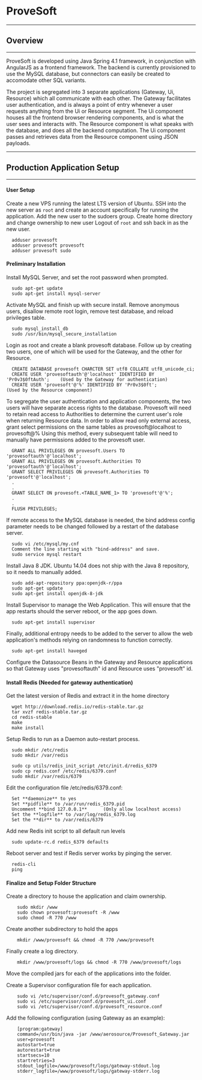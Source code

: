 # ProveSoft

---
## Overview
---
ProveSoft is developed using Java Spring 4.1 framework, in conjunction with AngularJS as a frontend framework. The backend is currently provisioned to use the MySQL database, but connectors can easily be created to accomodate other SQL variants.

The project is segregated into 3 separate applications (Gateway, Ui, Resource) which all communicate with each other. The Gateway facilitates user authentication, and is always a point of entry whenever a user requests anything from the Ui or Resource segment.
The Ui component houses all the frontend browser rendering components, and is what the user sees and interacts with.
The Resource component is what speaks with the database, and does all the backend computation. The Ui component passes and retrieves data from the Resource component using JSON payloads.

---
## Production Application Setup
---
#### User Setup
Create a new VPS running the latest LTS version of Ubuntu.
SSH into the new server as ```root``` and create an account specifically for running the application. 
Add the new user to the sudoers group.
Create home directory and change ownership to new user
Logout of ```root``` and ssh back in as the new user.
```
  adduser provesoft
  adduser provesoft provesoft
  adduser provesoft sudo
```

#### Preliminary Installation
Install MySQL Server, and set the root password when prompted.
```
  sudo apt-get update
  sudo apt-get install mysql-server
```
Activate MySQL and finish up with secure install. Remove anonymous users, disallow remote root login, remove test database, and reload privileges table.
```
  sudo mysql_install_db
  sudo /usr/bin/mysql_secure_installation
```
Login as root and create a blank provesoft database. Follow up by creating two users, one of which will be used for the Gateway, and the other for Resource.
```
  CREATE DATABASE provesoft CHARCTER SET utf8 COLLATE utf8_unicode_ci;
  CREATE USER 'provesoftauth'@'localhost' IDENTIFIED BY 'Pr0v3$0ftAuth';    (Used by the Gateway for authentication)
  CREATE USER 'provesoft'@'%' IDENTIFIED BY 'Pr0v3$0ft';                    (Used by the Resource component)
```
To segregate the user authentication and application components, the two users will have separate access rights to the database. Provesoft will need to retain read access to Authorities to determine the current user's role when returning Resource data. In order to allow read only external access, grant select permissions on the same tables as provesoft@localhost to provesoft@%
Using this method, every subsequent table will need to manually have permissions added to the provesoft user.
```
  GRANT ALL PRIVILEGES ON provesoft.Users TO 'provesoftauth'@'localhost';
  GRANT ALL PRIVILEGES ON provesoft.Authorities TO 'provesoftauth'@'localhost';
  GRANT SELECT PRIVILEGES ON provesoft.Authorities TO 'provesoft'@'localhost';
  .
  .
  GRANT SELECT ON provesoft.<TABLE_NAME_1> TO 'provesoft'@'%';
  .
  .
  FLUSH PRIVILEGES;
```

If remote access to the MySQL database is needed, the bind address config parameter needs to be changed followed by a restart of the database server.
```
  sudo vi /etc/mysql/my.cnf
  Comment the line starting with "bind-address" and save.
  sudo service mysql restart
```
Install Java 8 JDK. Ubuntu 14.04 does not ship with the Java 8 repository, so it needs to manually added.
```
  sudo add-apt-repository ppa:openjdk-r/ppa
  sudo apt-get update
  sudo apt-get install openjdk-8-jdk
```
Install Supervisor to manage the Web Application. This will ensure that the app restarts should the server reboot, or the app goes down.
```
  sudo apt-get install supervisor
```
Finally, additional entropy needs to be added to the server to allow the web application's methods relying on randomness to function correctly.
```
  sudo apt-get install haveged
```
Configure the Datasource Beans in the Gateway and Resource applications so that Gateway uses "provesoftauth" id and Resource uses "provesoft" id.

#### Install Redis (Needed for gateway authentication)
Get the latest version of Redis and extract it in the home directory
```
  wget http://download.redis.io/redis-stable.tar.gz
  tar xvzf redis-stable.tar.gz
  cd redis-stable
  make
  make install
```
Setup Redis to run as a Daemon auto-restart process.
```
  sudo mkdir /etc/redis
  sudo mkdir /var/redis
  
  sudo cp utils/redis_init_script /etc/init.d/redis_6379
  sudo cp redis.conf /etc/redis/6379.conf
  sudo mkdir /var/redis/6379
```
Edit the configuration file /etc/redis/6379.conf:
```
  Set **daemonize** to yes
  Set **pidfile** to /var/run/redis_6379.pid
  Uncomment **bind 127.0.0.1**		(Only allow localhost access)
  Set the **logfile** to /var/log/redis_6379.log
  Set the **dir** to /var/redis/6379
```
Add new Redis init script to all default run levels
```
  sudo update-rc.d redis_6379 defaults
```
Reboot server and test if Redis server works by pinging the server.
```
  redis-cli
  ping
```

#### Finalize and Setup Folder Structure
Create a directory to house the application and claim ownership.
```
	sudo mkdir /www
	sudo chown provesoft:provesoft -R /www
	sudo chmod -R 770 /www
```
Create another subdirectory to hold the apps
```
	mkdir /www/provesoft && chmod -R 770 /www/provesoft
```
Finally create a log directory.
```
	mkdir /www/provesoft/logs && chmod -R 770 /www/provesoft/logs
```
Move the compiled jars for each of the applications into the folder.

Create a Supervisor configuration file for each application.
```
	sudo vi /etc/supervisor/conf.d/provesoft_gateway.conf
	sudo vi /etc/supervisor/conf.d/provesoft_ui.conf
	sudo vi /etc/supervisor/conf.d/provesoft_resource.conf
```
Add the following configuration (using Gateway as an example):
```
	[program:gateway]
	command=/usr/bin/java -jar /www/aerosource/Provesoft_Gateway.jar
	user=provesoft
	autostart=true
	autorestart=true
	startsecs=10
	startretries=3
	stdout_logfile=/www/provesoft/logs/gateway-stdout.log
	stderr_logfile=/www/provesoft/logs/gateway-stderr.log
```

